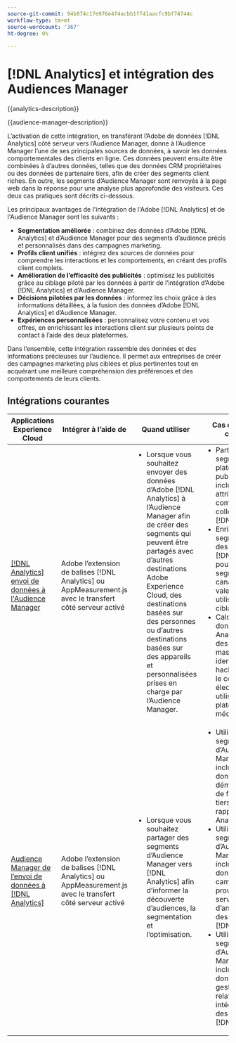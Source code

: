 ```yaml
---
source-git-commit: 94b074c17e976e4f4acbb1ff41aacfc9bf74744c
workflow-type: tm+mt
source-wordcount: '367'
ht-degree: 0%

---
```



# [!DNL Analytics] et intégration des Audiences Manager

{{analytics-description}}

{{audience-manager-description}}

L’activation de cette intégration, en transférant l’Adobe de données [!DNL Analytics] côté serveur vers l’Audience Manager, donne à l’Audience Manager l’une de ses principales sources de données, à savoir les données comportementales des clients en ligne. Ces données peuvent ensuite être combinées à d’autres données, telles que des données CRM propriétaires ou des données de partenaire tiers, afin de créer des segments client riches. En outre, les segments d’Audience Manager sont renvoyés à la page web dans la réponse pour une analyse plus approfondie des visiteurs. Ces deux cas pratiques sont décrits ci-dessous.

Les principaux avantages de l&#39;intégration de l&#39;Adobe [!DNL Analytics] et de l&#39;Audience Manager sont les suivants :

+ **Segmentation améliorée** : combinez des données d’Adobe [!DNL Analytics] et d’Audience Manager pour des segments d’audience précis et personnalisés dans des campagnes marketing.
+ **Profils client unifiés** : intégrez des sources de données pour comprendre les interactions et les comportements, en créant des profils client complets.
+ **Amélioration de l’efficacité des publicités** : optimisez les publicités grâce au ciblage piloté par les données à partir de l’intégration d’Adobe [!DNL Analytics] et d’Audience Manager.
+ **Décisions pilotées par les données** : informez les choix grâce à des informations détaillées, à la fusion des données d’Adobe [!DNL Analytics] et d’Audience Manager.
+ **Expériences personnalisées** : personnalisez votre contenu et vos offres, en enrichissant les interactions client sur plusieurs points de contact à l’aide des deux plateformes.

Dans l’ensemble, cette intégration rassemble des données et des informations précieuses sur l’audience. Il permet aux entreprises de créer des campagnes marketing plus ciblées et plus pertinentes tout en acquérant une meilleure compréhension des préférences et des comportements de leurs clients.

## Intégrations courantes

<table>
    <thead>
        <tr>
            <th>Applications Experience Cloud</th>
            <th>Intégrer à l’aide de</th>
            <th>Quand utiliser</th>
            <th>Cas d'utilisation courants</th>
        </tr>
    </thead>
    <tbody>
        <tr>
            <td>
                <a href="/docs/analytics-learn/tutorials/integrations/audience-manager/enable-server-side-forwarding-in-adobe-launch.html" target="_blank" rel="noreferrer">[!DNL Analytics] envoi de données à l'Audience Manager</a>
            </td>
            <td>Adobe l’extension de balises [!DNL Analytics] ou AppMeasurement.js avec le transfert côté serveur activé</td>
            <td>
                <ul style="margin-top: 0;">
                    <li>Lorsque vous souhaitez envoyer des données d’Adobe [!DNL Analytics] à l’Audience Manager afin de créer des segments qui peuvent être partagés avec d’autres destinations Adobe Experience Cloud, des destinations basées sur des personnes ou d’autres destinations basées sur des appareils et personnalisées prises en charge par l’Audience Manager.</li>
                </ul>
            </td>
            <td>
                <ul style="margin-top: 0;">
                    <li>Partagez des segments sur des plateformes publicitaires qui incluent des attributs comportementaux collectés dans [!DNL Analytics].</li>
                    <li>Enrichissez les segments avec des données [!DNL Analytics] pour créer des segments cross-canal à forte valeur ajoutée à utiliser dans le ciblage sur site.</li>
                    <li>Calculez les données de [!DNL Analytics] vers des segments masqués sur des identifiants hachés, tels que le courrier électronique, à utiliser dans les plateformes de médias sociaux.</li>
                </ul>
            </td>
        </tr>        
        <tr>
            <td>
                <a href="https://experienceleague.adobe.com/docs/analytics/integration/audience-analytics/mc-audiences-aam.html?lang=fr" target="_blank" rel="noreferrer">Audience Manager de l’envoi de données à [!DNL Analytics]</a>
            </td>
            <td>Adobe l’extension de balises [!DNL Analytics] ou AppMeasurement.js avec le transfert côté serveur activé</td>
            <td>
                <ul style="margin-top: 0;">
                    <li>Lorsque vous souhaitez partager des segments d’Audience Manager vers [!DNL Analytics] afin d’informer la découverte d’audiences, la segmentation et l’optimisation.</li>
                </ul>
            </td>
            <td>
                <ul style="margin-top: 0;">
                    <li>Utilisez des segments d’Audience Manager qui incluent des données démographiques de fournisseurs tiers dans les rapports [!DNL Analytics].</li>
                    <li>Utilisez des segments d’Audience Manager qui incluent des données de campagne provenant de serveurs d’annonces dans des rapports [!DNL Analytics].</li>
                    <li>Utilisez des segments d’Audience Manager qui incluent des données de gestion de la relation client intégrées dans des rapports [!DNL Analytics].</li>
                </ul>
            </td>
        </tr>
    </tbody>
</table>
